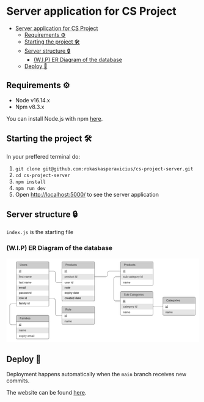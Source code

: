 # Server application for CS Project

- [Server application for CS Project](#server-application-for-cs-project)
  - [Requirements ⚙️](#requirements-️)
  - [Starting the project 🛠](#starting-the-project-)
  - [Server structure 🔒](#server-structure-)
    - [(W.I.P) ER Diagram of the database](#wip-er-diagram-of-the-database)
  - [Deploy 🚀](#deploy-)

## Requirements ⚙️

- Node v16.14.x
- Npm v8.3.x

You can install Node.js with npm [here](https://nodejs.org/download/release/v16.14.0/).

## Starting the project 🛠

In your preffered terminal do:

1. `git clone git@github.com:rokaskasperavicius/cs-project-server.git`
2. `cd cs-project-server`
3. `npm install`
4. `npm run dev`
5. Open [http://localhost:5000/](http://localhost:5000/) to see the server application

## Server structure 🔒

`index.js` is the starting file

### (W.I.P) ER Diagram of the database

![Alt text](public/er-diagram.png?raw=true 'Title')

## Deploy 🚀

Deployment happens automatically when the `main` branch receives new commits.

The website can be found [here](https://cs-project-server.herokuapp.com/).
